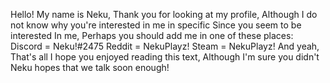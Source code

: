 Hello!
My name is Neku, Thank you for looking at my profile, Although I do not know why you're interested in me in specific
Since you seem to be interested In me, Perhaps you should add me in one of these places:
Discord = Neku!#2475
Reddit = NekuPlayz!
Steam = NekuPlayz!
And yeah, That's all
I hope you enjoyed reading this text, Although I'm sure you didn't
Neku hopes that we talk soon enough!
